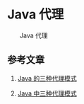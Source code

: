 # Java 代理

　　Java 代理


## 参考文章

1. [Java 的三种代理模式](https://www.cnblogs.com/leeego-123/p/10995975.html)

2. [Java 中三种代理模式](https://www.cnblogs.com/jie-y/p/10732347.html)

